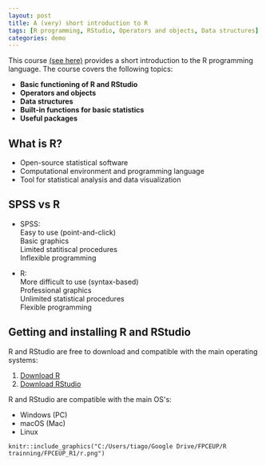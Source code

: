 ```yaml
---
layout: post
title: A (very) short introduction to R 
tags: [R programming, RStudio, Operators and objects, Data structures]
categories: demo
---
```


This course [(see here)](https://github.com/tiagodsferreira/RIntro_4h) provides a short introduction to the R programming language.
The course covers the following topics: 
- **Basic functioning of R and RStudio**
- **Operators and objects**
- **Data structures**
- **Built-in functions for basic statistics**
- **Useful packages**


## What is R?
- Open-source statistical software  
- Computational environment and programming language  
- Tool for statistical analysis and data visualization  

## SPSS vs R
- SPSS:  
Easy to use (point-and-click)   
Basic graphics   
Limited statitiscal procedures   
Inflexible programming

- R:  
More difficult to use (syntax-based)   
Professional graphics    
Unlimited statistical procedures   
Flexible programming  

## Getting and installing R and RStudio
R and RStudio are free to download and compatible with the main operating systems:

1. [Download R](http://cran.r-project.org/)  
2. [Download RStudio](http://www.rstudio.org/)

R and RStudio are compatible with the main OS's:  
- Windows (PC)  
- macOS (Mac)  
- Linux

```{r, echo = FALSE}
knitr::include_graphics("C:/Users/tiago/Google Drive/FPCEUP/R trainning/FPCEUP_R1/r.png")
```
<!-- 
NOTE: GitHub Pages won’t render local images from your C: drive. 
Later, move the image to your repository (e.g., assets/images/r.png) 
and reference it relatively: 
![R environment](assets/images/r.png)
-->

<link rel="alternate" type="application/rss+xml" title="{{ site.title }}" href="{{ "/feed.xml" | relative_url }}">

